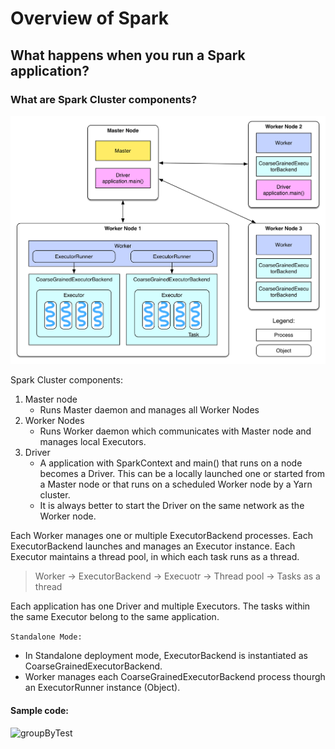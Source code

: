 # Overview of Spark


## What happens when you run a Spark application?  
### What are Spark Cluster components?  
![deploy](../../img/spark/deploy.png)

Spark Cluster components:  
1. Master node  
   - Runs Master daemon and manages all Worker Nodes
2. Worker Nodes  
   - Runs Worker daemon which communicates with Master node and manages local Executors.
3. Driver    
   - A application with SparkContext and main() that runs on a node becomes a Driver. This can be a locally launched one or started from a Master node or that runs on a scheduled Worker node by a Yarn cluster.  
   - It is always better to start the Driver on the same network as the Worker node.
 
Each Worker manages one or multiple ExecutorBackend processes. Each ExecutorBackend launches and manages an Executor instance. Each Executor maintains a thread pool, in which each task runs as a thread.
> Worker -> ExecutorBackend -> Execuotr -> Thread pool -> Tasks as a thread  

Each application has one Driver and multiple Executors. The tasks within the same Executor belong to the same application.

`Standalone Mode:`  
  - In Standalone deployment mode, ExecutorBackend is instantiated as CoarseGrainedExecutorBackend.  
  - Worker manages each CoarseGrainedExecutorBackend process thourgh an ExecutorRunner instance (Object).
   

#### Sample code:  
![groupByTest](../../../scala/tej/src/test/scala/org/aja/tej/test/spark/GroupByTest.scala)  
